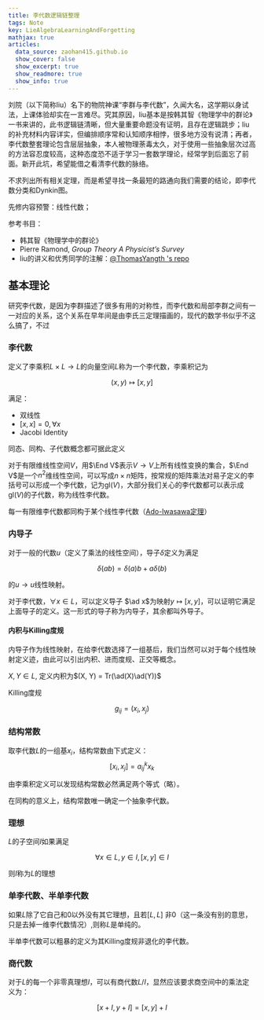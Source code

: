 ```yaml
---
title: 李代数逻辑链整理
tags: Note
key: LieAlgebraLearningAndForgetting
mathjax: true
articles:
  data_source: zaohan415.github.io
  show_cover: false
  show_excerpt: true
  show_readmore: true
  show_info: true
---
```

$$\newcommand{\ad}{\text{ad}}$$
$$\newcommand{\End}{\text{End}}$$

刘院（以下简称liu）名下的物院神课“李群与李代数”，久闻大名，这学期以身试法，上课体验却实在一言难尽。究其原因，liu基本是按韩其智《物理学中的群论》一书来讲的，此书逻辑链清晰，但大量重要命题没有证明，且存在逻辑跳步；liu的补充材料内容详实，但编排顺序常和认知顺序相悖，很多地方没有说清；再者，李代数整套理论包含层层抽象，本人被物理荼毒太久，对于使用一些抽象层次过高的方法容忍度较高，这种态度恐不适于学习一套数学理论，经常学到后面忘了前面。新开此坑，希望能借之看清李代数的脉络。

不求列出所有相关定理，而是希望寻找一条最短的路通向我们需要的结论，即李代数分类和Dynkin图。

先修内容预警：线性代数；

参考书目：
- 韩其智《物理学中的群论》
- Pierre Ramond, *Group Theory A Physicist’s Survey*
- liu的讲义和优秀同学的注解：[@ThomasYangth 's repo](https://github.com/ThomasYangth/Liu-Groups-pkuphy)

## 基本理论

研究李代数，是因为李群描述了很多有用的对称性，而李代数和局部李群之间有一一对应的关系，这个关系在早年间是由李氏三定理描画的，现代的数学书似乎不这么搞了，不过

### 李代数
定义了李乘积$L \times L \rightarrow L$的向量空间$L$称为一个李代数，李乘积记为

$$(x, y) \mapsto [x, y]$$

满足：
- 双线性
- $[x, x] = 0, \forall x$
- Jacobi Identity

同态、同构、子代数概念都可据此定义

对于有限维线性空间$V$，用$\End V$表示$V\rightarrow V$上所有线性变换的集合，$\End V$是一个$n^2$维线性空间，可以写成$n\times n$矩阵，按常规的矩阵乘法对易子定义的李括号可以形成一个李代数，记为$\text{gl}(V)$，大部分我们关心的李代数都可以表示成$\text{gl}(V)$的子代数，称为线性李代数。

每一有限维李代数都同构于某个线性李代数（[Ado-Iwasawa定理](https://en.wikipedia.org/wiki/Ado%27s_theorem)）

### 内导子

对于一般的代数$u$（定义了乘法的线性空间），导子$\delta$定义为满足

$$\delta(ab) = \delta(a)b + a\delta(b) $$

的$u \rightarrow u$线性映射。

对于李代数，$\forall x \in L$，可以定义导子 $\ad x$为映射$y \mapsto [x, y]$，可以证明它满足上面导子的定义。这一形式的导子称为内导子，其余都叫外导子。

#### 内积与Killing度规

内导子作为线性映射，在给李代数选择了一组基后，我们当然可以对于每个线性映射定义迹，由此可以引出内积、进而度规、正交等概念。

$X, Y \in L$, 定义内积为$(X, Y) = Tr(\ad(X)\ad(Y))$

Killing度规 

$$g_{ij} = (x_i, x_j)$$

### 结构常数

取李代数$L$的一组基${x_i}$，结构常数由下式定义：
$$[x_i, x_j] = a^k_{ij} x_k $$

由李乘积定义可以发现结构常数必然满足两个等式（略）。

在同构的意义上，结构常数唯一确定一个抽象李代数。

### 理想
$L$的子空间$I$如果满足

$$\forall x \in L, y \in I, [x, y] \in I$$

则$I$称为$L$的理想

### 单李代数、半单李代数

如果$L$除了它自己和0以外没有其它理想，且若$[L, L]$ 非0（这一条没有别的意思，只是去掉一维李代数情况）,则称$L$是单纯的。

半单李代数可以粗暴的定义为其Killing度规非退化的李代数。

### 商代数
对于$L$的每一个非零真理想$I$，可以有商代数$L/I$，显然应该要求商空间中的乘法定义为：

$$[x + I, y + I] = [x, y] + I$$



<!--
{% if site.liker_id %}
<iframe
  frameborder="no"  
  style="width: 100%; max-width: 360px; height: 180px; margin: auto; overflow: hidden; display: block;"
  src="https://button.like.co/in/embed/{{site.liker_id}}/button?referrer={{ page.url | absolute_url | cgi_escape }}">
</iframe>
{% endif %}
-->